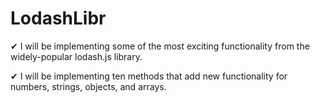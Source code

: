 # LodashLibr

✔ I will be implementing some of the most exciting functionality from the widely-popular lodash.js library.

✔  I will be implementing ten methods that add new functionality for numbers, strings, objects, and arrays.
